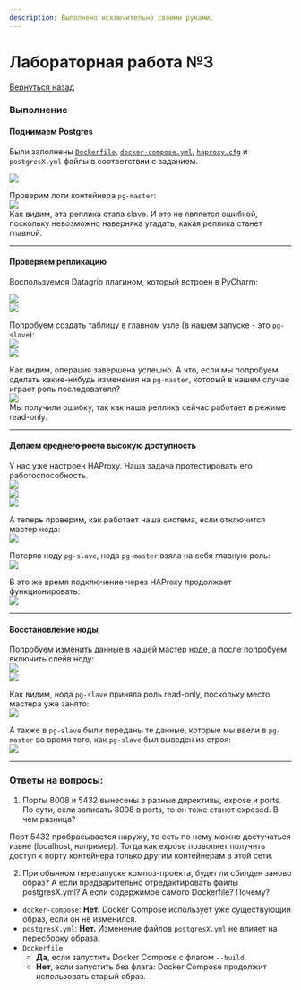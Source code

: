 ```yaml
---
description: Выполнено исключительно своими руками.
---
```


# Лабораторная работа №3
[Вернуться назад](../README.md)

### Выполнение
#### Поднимаем Postgres
Были заполнены [`Dockerfile`](./Dockerfile), [`docker-compose.yml`](./docker-compose.yml), [`haproxy.cfg`](./haproxy.cfg) и `postgresX.yml` файлы в соответствии с заданием.  

![](assets/img.png)  

Проверим логи контейнера `pg-master`:  
![](assets/img_1.png)  
Как видим, эта реплика стала slave. И это не является ошибкой, поскольку невозможно наверняка угадать, какая реплика станет главной.  

---

#### Проверяем репликацию 
Воспользуемся Datagrip плагином, который встроен в PyCharm:  

![](assets/img_2.png)  
![](assets/img_3.png)  

Попробуем создать таблицу в главном узле (в нашем запуске - это `pg-slave`):  
![](assets/img_4.png)  
![](assets/img_5.png)  

Как видим, операция завершена успешно. А что, если мы попробуем сделать какие-нибудь изменения на `pg-master`, который в нашем случае играет роль последователя?  
![](assets/img_6.png)  
Мы получили ошибку, так как наша реплика сейчас работает в режиме read-only.  

---

#### Делаем ~~среднего роста~~ высокую доступность
У нас уже настроен HAProxy. Наша задача протестировать его работоспособность.  
![](assets/img_7.png)  
![](assets/img_8.png)  
![](assets/img_9.png)  

А теперь проверим, как работает наша система, если отключится мастер нода:  
![](assets/img_10.png)  

Потеряв ноду `pg-slave`, нода `pg-master` взяла на себя главную роль:  
![](assets/img_11.png)  

В это же время подключение через HAProxy продолжает функционировать:  
![](assets/img_12.png)  


---

#### Восстановление ноды
Попробуем изменить данные в нашей мастер ноде, а после попробуем включить слейв ноду:  
![](assets/img_13.png)  
![](assets/img_14.png)  

Как видим, нода `pg-slave` приняла роль read-only, поскольку место мастера уже занято:  
![](assets/img_15.png)  

А также в `pg-slave` были переданы те данные, которые мы ввели в `pg-master` во время того, как `pg-slave` был выведен из строя:  
![](assets/img_16.png)  

---

### Ответы на вопросы:
1. Порты 8008 и 5432 вынесены в разные директивы, expose и ports. По сути, если записать 8008 в ports, то он тоже станет exposed. В чем разница?

Порт 5432 пробрасывается наружу, то есть по нему можно достучаться извне (localhost, например). Тогда как expose позволяет получить доступ к порту контейнера только другим контейнерам в этой сети.

2. При обычном перезапуске композ-проекта, будет ли сбилден заново образ? А если предварительно отредактировать файлы postgresX.yml? А если содержимое самого Dockerfile? Почему?

* `docker-compose`: **Нет.** Docker Compose использует уже существующий образ, если он не изменился. 
* `postgresX.yml`: **Нет.** Изменение файлов `postgresX.yml` не влияет на пересборку образа.
* `Dockerfile`: 
  * **Да**, если запустить Docker Compose с флагом `--build`.
  * **Нет**, если запустить без флага: Docker Compose продолжит использовать старый образ.